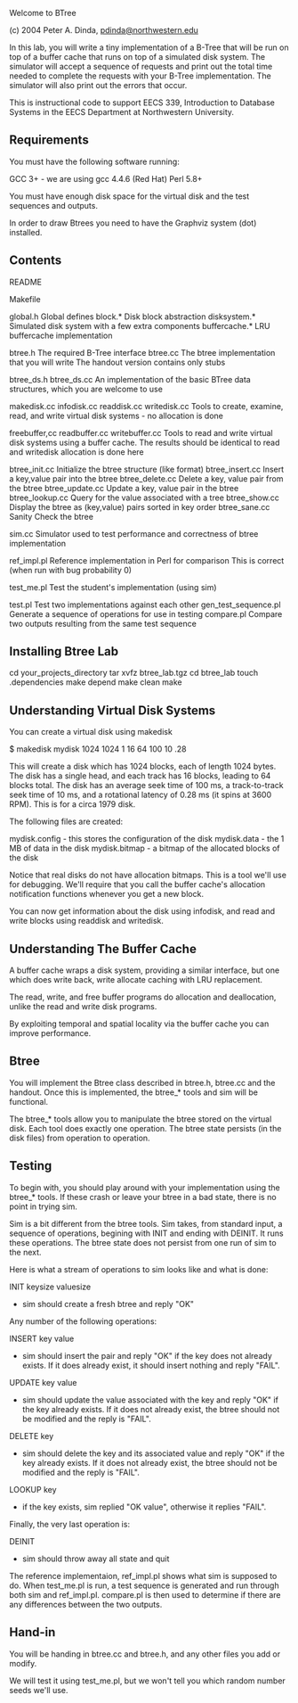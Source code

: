 Welcome to BTree 

(c) 2004 Peter A. Dinda, pdinda@northwestern.edu

In this lab, you will write a tiny implementation of a B-Tree that
will be run on top of a buffer cache that runs on top of a simulated
disk system.  The simulator will accept a sequence of requests and
print out the total time needed to complete the requests with your
B-Tree implementation.  The simulator will also print out the errors
that occur.

This is instructional code to support EECS 339, Introduction to
Database Systems in the EECS Department at Northwestern University.

Requirements
------------

You must have the following software running:

   GCC 3+ - we are using gcc 4.4.6 (Red Hat)
   Perl 5.8+

You must have enough disk space for the virtual disk
and the test sequences and outputs.

In order to draw Btrees you need to have the Graphviz system (dot) 
installed.

Contents
--------

   README

   Makefile 

   global.h        Global defines
   block.*         Disk block abstraction
   disksystem.*    Simulated disk system with a few extra components
   buffercache.*   LRU buffercache implementation

   btree.h         The required B-Tree interface
   btree.cc        The btree implementation that you will write
                   The handout version contains only stubs

   btree_ds.h
   btree_ds.cc     An implementation of the basic BTree data
                   structures, which you are welcome to use

   makedisk.cc
   infodisk.cc
   readdisk.cc
   writedisk.cc    Tools to create, examine, read, and write virtual
                   disk systems - no allocation is done


   freebuffer,cc
   readbuffer.cc
   writebuffer.cc  Tools to read and write virtual disk systems
                   using a buffer cache.  The results should be 
                   identical to read and writedisk
                   allocation is done here

   btree_init.cc   Initialize the btree structure (like format)
   btree_insert.cc Insert a key,value pair into the btree
   btree_delete.cc Delete a key, value pair from the btree
   btree_update.cc Update a key, value pair in the btree
   btree_lookup.cc Query for the value associated with a tree
   btree_show.cc   Display the btree as (key,value) pairs sorted in key order 
   btree_sane.cc   Sanity Check the btree
                   

   sim.cc          Simulator used to test performance and correctness 
                   of btree implementation

   ref_impl.pl     Reference implementation in Perl for comparison
                   This is correct (when run with bug probability 0)

   test_me.pl      Test the student's implementation (using sim)
 

   test.pl         Test two implementations against each other
   gen_test_sequence.pl
                   Generate a sequence of operations for use in testing
   compare.pl      Compare two outputs resulting from the same test sequence
  


Installing Btree Lab
--------------------

cd your_projects_directory
tar xvfz btree_lab.tgz
cd btree_lab
touch .dependencies
make depend
make clean
make


Understanding Virtual Disk Systems
----------------------------------

You can create a virtual disk using makedisk

$ makedisk mydisk 1024 1024 1 16 64 100 10 .28

This will create a disk which has 1024 blocks, each of length 1024
bytes.  The disk has a single head, and each track has 16 blocks,
leading to 64 blocks total.  The disk has an average seek time of 100
ms, a track-to-track seek time of 10 ms, and a rotational latency of
0.28 ms (it spins at 3600 RPM).  This is for a circa 1979 disk.

The following files are created:

mydisk.config    -   this stores the configuration of the disk
mydisk.data      -   the 1 MB of data in the disk
mydisk.bitmap    -   a bitmap of the allocated blocks of the disk

Notice that real disks do not have allocation bitmaps.  This is a tool
we'll use for debugging.  We'll require that you call the buffer
cache's allocation notification functions whenever you get a new block.

You can now get information about the disk using infodisk, and read
and write blocks using readdisk and writedisk.



Understanding The Buffer Cache
------------------------------

A buffer cache wraps a disk system, providing a similar interface, but
one which does write back, write allocate caching with LRU
replacement.

The read, write, and free buffer programs do allocation and
deallocation, unlike the read and write disk programs.

By exploiting temporal and spatial locality via the buffer cache you 
can improve performance.



Btree
-----

You will implement the Btree class described in btree.h, btree.cc and
the handout.  Once this is implemented, the btree_* tools and sim 
will be functional.

The btree_* tools allow you to manipulate the btree stored on the
virtual disk.  Each tool does exactly one operation.  The btree 
state persists (in the disk files) from operation to operation.  



Testing
-------

To begin with, you should play around with your implementation using
the btree_* tools.  If these crash or leave your btree in a bad state,
there is no point in trying sim.

Sim is a bit different from the btree tools.  Sim takes, from standard
input, a sequence of operations, begining with INIT and ending with
DEINIT.  It runs these operations.  The btree state does not persist
from one run of sim to the next.  

Here is what a stream of operations to sim looks like and what is
done:

INIT keysize valuesize     

  - sim should create a fresh btree and reply "OK"

Any number of the following operations:

INSERT key value           
   
  - sim should insert the pair and reply "OK" if the key does not
    already exists.  If it does already exist, it should insert
    nothing and reply "FAIL".

UPDATE key value           
   
  - sim should update the value associated with the key  and reply 
    "OK" if the key already exists.  If it does not already exist, 
    the btree should not be modified and the reply is "FAIL".

DELETE key
   
  - sim should delete the key and its associated value and reply 
    "OK" if the key already exists.  If it does not already exist, 
    the btree should not be modified and the reply is "FAIL".

LOOKUP key
  - if the key exists, sim replied "OK value", otherwise it replies 
    "FAIL".

Finally, the very last operation is:

DEINIT

  - sim should throw away all state and quit


The reference implementaion, ref_impl.pl shows what sim is supposed to
do.  When test_me.pl is run, a test sequence is generated and run
through both sim and ref_impl.pl.  compare.pl is then used to
determine if there are any differences between the two outputs.


Hand-in
-------

You will be handing in btree.cc and btree.h, and any other files you
add or modify. 

We will test it using test_me.pl, but we won't tell you which random
number seeds we'll use. 
